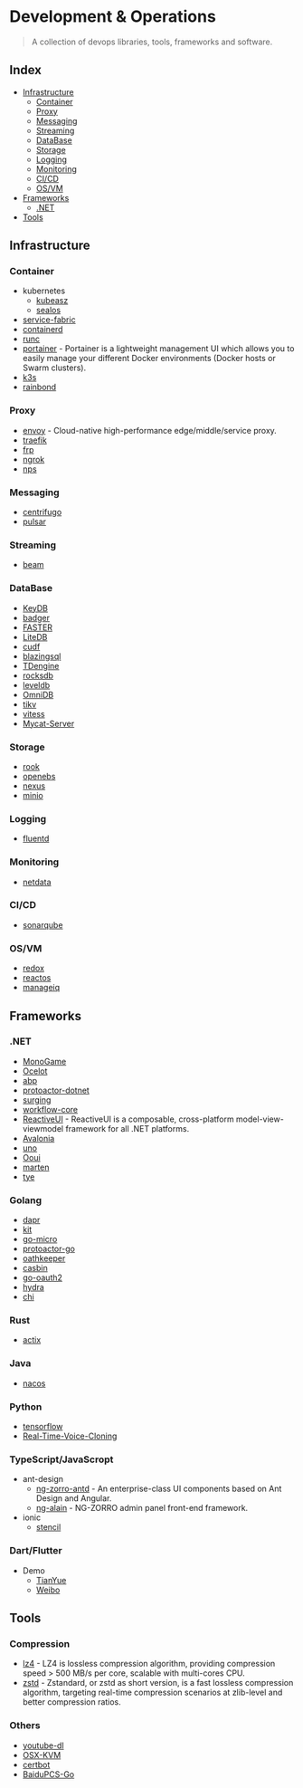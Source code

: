 # Development & Operations
> A collection of devops libraries, tools, frameworks and software.

## Index
* [Infrastructure](#Infrastructure)
  * [Container](#Container)
  * [Proxy](#Proxy)
  * [Messaging](#Messaging)
  * [Streaming](#Streaming)
  * [DataBase](#DataBase)
  * [Storage](#Storage)
  * [Logging](#Logging)
  * [Monitoring](#Monitoring)
  * [CI/CD](#CICD)
  * [OS/VM](#OSVM)
* [Frameworks](#Frameworks)
  * [.NET](#.NET)
* [Tools](#Tools)

## Infrastructure

### Container
* kubernetes
  * [kubeasz](https://github.com/easzlab/kubeasz)
  * [sealos](https://github.com/fanux/sealos)
* [service-fabric](https://github.com/microsoft/service-fabric)
* [containerd](https://github.com/containerd/containerd)
* [runc](https://github.com/opencontainers/runc)
* [portainer](https://github.com/portainer/portainer) - Portainer is a lightweight management UI which allows you to easily manage your different Docker environments (Docker hosts or Swarm clusters).
* [k3s](https://github.com/rancher/k3s)
* [rainbond](https://github.com/goodrain/rainbond)

### Proxy
* [envoy](https://github.com/envoyproxy/envoy) - Cloud-native high-performance edge/middle/service proxy.
* [traefik](https://github.com/containous/traefik)
* [frp](https://github.com/fatedier/frp)
* [ngrok](https://github.com/inconshreveable/ngrok)
* [nps](https://github.com/cnlh/nps)

### Messaging
* [centrifugo](https://github.com/centrifugal/centrifugo)
* [pulsar](https://github.com/apache/pulsar)

### Streaming
* [beam](https://github.com/apache/beam)

### DataBase
* [KeyDB](https://github.com/JohnSully/KeyDB)
* [badger](https://github.com/dgraph-io/badger)
* [FASTER](https://github.com/microsoft/FASTER)
* [LiteDB](https://github.com/mbdavid/LiteDB)
* [cudf](https://github.com/rapidsai/cudf)
* [blazingsql](https://github.com/BlazingDB/blazingsql)
* [TDengine](https://github.com/taosdata/TDengine)
* [rocksdb](https://github.com/facebook/rocksdb)
* [leveldb](https://github.com/google/leveldb)
* [OmniDB](https://github.com/OmniDB/OmniDB)
* [tikv](https://github.com/tikv/tikv)
* [vitess](https://github.com/vitessio/vitess)
* [Mycat-Server](https://github.com/MyCATApache/Mycat-Server)

### Storage
* [rook](https://github.com/rook/rook)
* [openebs](https://github.com/openebs/openebs)
* [nexus](https://github.com/sonatype/nexus-public)
* [minio](https://github.com/minio/minio)

### Logging
* [fluentd](https://github.com/fluent/fluentd)

### Monitoring
* [netdata](https://github.com/netdata/netdata)

### CI/CD
* [sonarqube](https://github.com/SonarSource/sonarqube)

### OS/VM
* [redox](https://github.com/redox-os/redox)
* [reactos](https://github.com/reactos/reactos)
* [manageiq](https://github.com/ManageIQ/manageiq)

## Frameworks

### .NET
* [MonoGame](https://github.com/MonoGame/MonoGame)
* [Ocelot](https://github.com/ThreeMammals/Ocelot)
* [abp](https://github.com/abpframework/abp)
* [protoactor-dotnet](https://github.com/AsynkronIT/protoactor-dotnet)
* [surging](https://github.com/dotnetcore/surging)
* [workflow-core](https://github.com/danielgerlag/workflow-core)
* [ReactiveUI](https://github.com/reactiveui/ReactiveUI) - ReactiveUI is a composable, cross-platform model-view-viewmodel framework for all .NET platforms.
* [Avalonia](https://github.com/AvaloniaUI/Avalonia)
* [uno](https://github.com/unoplatform/uno)
* [Ooui](https://github.com/praeclarum/Ooui)
* [marten](https://github.com/JasperFx/marten)
* [tye](https://github.com/dotnet/tye)

### Golang
* [dapr](https://github.com/dapr/dapr)
* [kit](https://github.com/go-kit/kit)
* [go-micro](https://github.com/micro/go-micro)
* [protoactor-go](https://github.com/AsynkronIT/protoactor-go)
* [oathkeeper](https://github.com/ory/oathkeeper)
* [casbin](https://github.com/casbin/casbin)
* [go-oauth2](https://github.com/go-oauth2/oauth2)
* [hydra](https://github.com/ory/hydra)
* [chi](https://github.com/go-chi/chi)

### Rust
* [actix](https://github.com/actix/actix)

### Java
* [nacos](https://github.com/alibaba/nacos)

### Python
* [tensorflow](https://github.com/tensorflow/tensorflow)
* [Real-Time-Voice-Cloning](https://github.com/CorentinJ/Real-Time-Voice-Cloning)

### TypeScript/JavaScropt
* ant-design
  * [ng-zorro-antd](https://github.com/NG-ZORRO/ng-zorro-antd) - An enterprise-class UI components based on Ant Design and Angular.
  * [ng-alain](https://github.com/ng-alain/ng-alain) - NG-ZORRO admin panel front-end framework.
* ionic
  * [stencil](https://github.com/ionic-team/stencil)

### Dart/Flutter
* Demo
  * [TianYue](https://github.com/ZDfordream/FlutterTianYue)
  * [Weibo](https://github.com/huangruiLearn/flutter_hrlweibo)

## Tools

### Compression
* [lz4](https://github.com/lz4/lz4) - LZ4 is lossless compression algorithm, providing compression speed > 500 MB/s per core, scalable with multi-cores CPU.
* [zstd](https://github.com/facebook/zstd) - Zstandard, or zstd as short version, is a fast lossless compression algorithm, targeting real-time compression scenarios at zlib-level and better compression ratios.

### Others
* [youtube-dl](https://github.com/ytdl-org/youtube-dl)
* [OSX-KVM](https://github.com/kholia/OSX-KVM)
* [certbot](https://github.com/certbot/certbot)
* [BaiduPCS-Go](https://github.com/iikira/BaiduPCS-Go)
